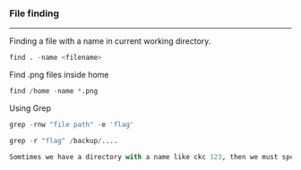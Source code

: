 ### File finding

---

Finding a file with a name in current working directory.
```py
find . -name <filename>
```

Find .png files inside home

```py
find /home -name *.png
```

Using Grep 

```py
grep -rnw "file path" -e 'flag'
```
```py
grep -r "flag" /backup/....

Somtimes we have a directory with a name like ckc 123, then we must specify that space while writing file path as /backup/ckc\ 123/abc folder
```

